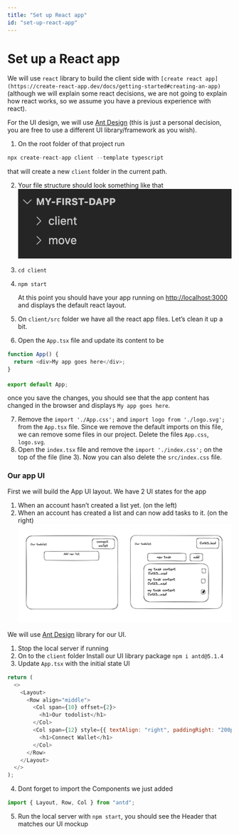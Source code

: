 ```yaml
---
title: "Set up React app"
id: "set-up-react-app"
---
```


# Set up a React app

We will use `react` library to build the client side with `[create react app](https://create-react-app.dev/docs/getting-started#creating-an-app)` (although we will explain some react decisions, we are not going to explain how react works, so we assume you have a previous experience with react).

For the UI design, we will use [Ant Design](https://ant.design/) (this is just a personal decision, you are free to use a different UI library/framework as you wish).

1. On the root folder of that project run

```js
npx create-react-app client --template typescript
```

that will create a new `client` folder in the current path.

2. Your file structure should look something like that
   ![client-folder](../../../static/img/docs/build-e2e-dapp-img-2.png)

3. `cd client`
4. `npm start`

   At this point you should have your app running on [http://localhost:3000](http://localhost:3000) and displays the default react layout.

5. On `client/src` folder we have all the react app files. Let’s clean it up a bit.
6. Open the `App.tsx` file and update its content to be

```js
function App() {
  return <div>My app goes here</div>;
}

export default App;
```

once you save the changes, you should see that the app content has changed in the browser and displays `My app goes here`.

7. Remove the `import './App.css';` and `import logo from './logo.svg';` from the `App.tsx` file. Since we remove the default imports on this file, we can remove some files in our project. Delete the files `App.css`, `logo.svg`.
8. Open the `index.tsx` file and remove the `import './index.css';` on the top of the file (line 3).
   Now you can also delete the `src/index.css` file.

### Our app UI

First we will build the App UI layout. We have 2 UI states for the app

1. When an account hasn’t created a list yet. (on the left)
2. When an account has created a list and can now add tasks to it. (on the right)
   ![dapp-ui](../../../static/img/docs/build-e2e-dapp-img-3.png)

We will use [Ant Design](https://ant.design/) library for our UI.

1. Stop the local server if running
2. On to the `client` folder Install our UI library package `npm i antd@5.1.4`
3. Update `App.tsx` with the initial state UI

```js
return (
  <>
    <Layout>
      <Row align="middle">
        <Col span={10} offset={2}>
          <h1>Our todolist</h1>
        </Col>
        <Col span={12} style={{ textAlign: "right", paddingRight: "200px" }}>
          <h1>Connect Wallet</h1>
        </Col>
      </Row>
    </Layout>
  </>
);
```

4. Dont forget to import the Components we just added

```js
import { Layout, Row, Col } from "antd";
```

5. Run the local server with `npm start`, you should see the Header that matches our UI mockup
